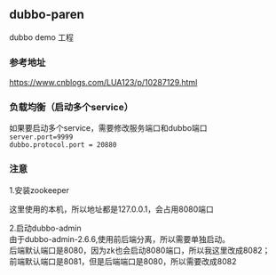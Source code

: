 ## dubbo-paren 

dubbo demo 工程
### 参考地址
https://www.cnblogs.com/LUA123/p/10287129.html

### 负载均衡（启动多个service）
如果要启动多个service，需要修改服务端口和dubbo端口
<br>`server.port=9999`
<br>`dubbo.protocol.port = 20880`

### 注意
1.安装zookeeper
  
  这里使用的本机，所以地址都是127.0.0.1，会占用8080端口
  
2.启动dubbo-admin
<br>由于dubbo-admin-2.6.6,使用前后端分离，所以需要单独启动。
<br>后端默认端口是8080，因为zk也会启动8080端口，所以我这里改成8082；
<br>前端默认端口是8081，但是后端端口是8080，所以需要改成8082
